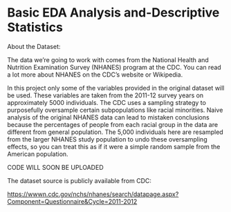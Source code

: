 # Basic EDA Analysis and-Descriptive Statistics


About the Dataset:


The data we’re going to work with comes from the National Health and Nutrition Examination Survey (NHANES) program at the CDC. You can read a lot more about NHANES on the CDC’s website or Wikipedia.

In this project only some of the variables provided in the original dataset will be used. These variables are taken from the 2011-12 survey years on approximately 5000 individuals. The CDC uses a sampling strategy to purposefully oversample certain subpopulations like racial minorities. Naive analysis of the original NHANES data can lead to mistaken conclusions because the percentages of people from each racial group in the data are different from general population. The 5,000 individuals here are resampled from the larger NHANES study population to undo these oversampling effects, so you can treat this as if it were a simple random sample from the American population.


CODE WILL SOON BE UPLOADED

The dataset source is publicly available from CDC:

https://wwwn.cdc.gov/nchs/nhanes/search/datapage.aspx?Component=Questionnaire&Cycle=2011-2012
